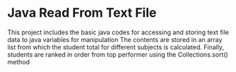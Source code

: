# Java Read From Text File
This project includes the basic java codes for accessing and storing text file data to java variables for manipulation
The contents are stored in an array list from which the student total for different subjects is calculated.
Finally, students are ranked in order from top performer using the Collections.sort() method
